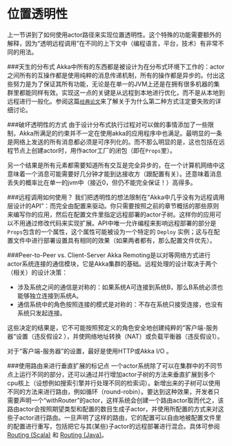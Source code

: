 # 位置透明性

上一节讲到了如何使用actor路径来实现位置透明性。这个特殊的功能需要额外的解释，因为“透明远程调用”在不同的上下文中（编程语言，平台，技术）有非常不同的用法。

###天生的分布式
Akka中所有的东西都是被设计为在分布式环境下工作的：actor之间所有的互操作都是使用纯粹的消息传递机制，所有的操作都是异步的。付出这些努力是为了保证其所有功能，无论是在单一的JVM上还是在拥有很多机器的集群里都能同样有效。实现这一点的关键是从远程到本地进行优化，而不是从本地到远程进行一般化。参阅这篇[`经典论文`](http://doc.akka.io/docs/misc/smli_tr-94-29.pdf)来了解关于为什么第二种方式注定要失败的详细讨论。

###破坏透明性的方式
由于设计分布式执行过程对可以做的事情添加了一些限制，Akka所满足的约束并不一定在使用akka的应用程序中也满足。最明显的一条是网络上发送的所有消息都必须是可序列化的。而不那么明显的是，这也包括在远程节点上创建actor时，用作actor工厂的闭包（即在`Props`里）。

另一个结果是所有元素都需要知道所有交互是完全异步的，在一个计算机网络中这意味着一个消息可能需要好几分钟才能到达接收方（跟配置有关）。还意味着消息丢失的概率比在单一的jvm中（接近0，但仍不能完全保证！）高得多。

###远程调用如何使用？
我们把透明性的想法限制在“Akka中几乎没有为远程调用层设计的API”：而完全由配置来驱动。你只需要按照之前的章节概括的那些原则来编写你的应用，然后在配置文件里指定远程部署的actor子树。这样你的应用可以不用通过修改代码来实现扩展。API中唯一允许编程来影响远程部署的部分是`Props`包含的一个属性，这个属性可能被设为一个特定的 `Deploy` 实例；这与在配置文件中进行部署设置具有相同的效果（如果两者都有，那么配置文件优先）。

###Peer-to-Peer vs. Client-Server
Akka Remoting是以对等网络方式进行actor系统连接的通信模块，它是Akka集群的基础。远程处理的设计取决于两个（相关）的设计决策：

* 涉及系统之间的通信是对称的：如果系统A可连接到系统B，那么B系统必须也能够独立连接到系统A。
* 通信系统中的角色按照连接的模式是对称的：不存在系统只接受连接，也没有系统只发起连接。

这些决定的结果是，它不可能按照预定义的角色安全地创建纯粹的“客户端-服务器”设置（违反假设2 ），并使网络地址转换（NAT）或负载平衡器（违反假设1）。

对于“客户端-服务器”的设置，最好是使用HTTP或Akka I/O 。

###使用路由来进行垂直扩展的标记点
一个actor系统除了可以在集群中的不同节点上运行不同的部分，还可以通过并行增加actor子树的方法来垂直扩展到多个cpu核上（设想例如搜索引擎并行处理不同的检索词）。新增出来的子树可以使用不同的方法来进行路由，例如循环（round-robin）。要达到这种效果，开发者只需要声明一个“withRouter”的actor，这样系统会创建一个路由actor取而代之，该路由actor会按照期望类型和配置的数目生成子actor，并使用所配置的方式来对这些子actor进行路由。一旦声明了这样的路由，它的配置可以自由地被配置文件里的配置进行重写，包括把它与其(某些)子actor的远程部署进行混合。具体可参阅 [Routing (Scala)](outing-scala) 和 [Routing (Java)](outing-scala)。

